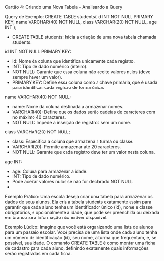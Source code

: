 Cartão 4: Criando uma Nova Tabela – Analisando a Query

Query de Exemplo:
CREATE TABLE students(
    id INT NOT NULL PRIMARY KEY,
    name VARCHAR(40) NOT NULL,
    class VARCHAR(20) NOT NULL,
    age INT
);

- CREATE TABLE students: Inicia a criação de uma nova tabela chamada students.
  
id INT NOT NULL PRIMARY KEY:
  
- id: Nome da coluna que identifica unicamente cada registro.  
- INT: Tipo de dado numérico (inteiro).  
- NOT NULL: Garante que essa coluna não aceite valores nulos (deve sempre haver um valor).  
- PRIMARY KEY: Define essa coluna como a chave primária, que é usada para identificar cada registro de forma única.
  
name VARCHAR(40) NOT NULL:
  
- name: Nome da coluna destinada a armazenar nomes.  
- VARCHAR(40): Define que os dados serão cadeias de caracteres com no máximo 40 caracteres.  
- NOT NULL: Impede a inserção de registros sem um nome.

class VARCHAR(20) NOT NULL;
  
- class: Especifica a coluna que armazena a turma ou classe.  
- VARCHAR(20): Permite armazenar até 20 caracteres.  
- NOT NULL: Garante que cada registro deve ter um valor nesta coluna.
  
age INT:

- age: Coluna para armazenar a idade.
- INT: Tipo de dado numérico.
- Pode aceitar valores nulos se não for declarado NOT NULL.
- 
Exemplo Prático:
Uma escola deseja criar uma tabela para armazenar os dados de seus alunos. Ela cria a tabela students exatamente assim para garantir que cada aluno tenha um identificador único (id), nome e classe obrigatórios, e opcionalmente a idade, que pode ser preenchida ou deixada em branco se a informação não estiver disponível.

Exemplo Lúdico:
Imagine que você está organizando uma lista de alunos para um passeio escolar. Você precisa de uma lista onde cada aluno tenha um número de identificação (id), seu nome, a turma que frequentam, e, se possível, sua idade. O comando CREATE TABLE é como montar uma ficha de cadastro para cada aluno, definindo exatamente quais informações serão registradas em cada ficha.




